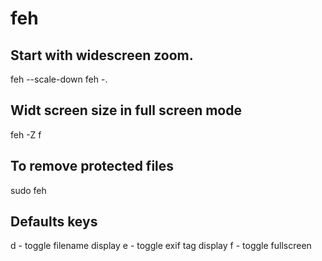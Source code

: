 # feh

## Start with widescreen zoom.
feh --scale-down
feh -.

## Widt screen size in full screen mode
feh -Z
f

## To remove protected files
sudo feh

## Defaults keys
d - toggle filename display
e - toggle exif tag display
f - toggle fullscreen

